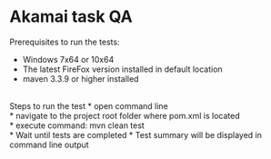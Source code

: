 # Akamai task QA
Prerequisites to run the tests:
* Windows 7x64 or 10x64
* The latest FireFox version installed in default location
* maven 3.3.9 or higher installed
<br>
Steps to run the test 
* open command line <br>
* navigate to the project root folder where pom.xml is located <br>
* execute command: mvn clean test <br>
* Wait until tests are completed
* Test summary will be displayed in command line output
